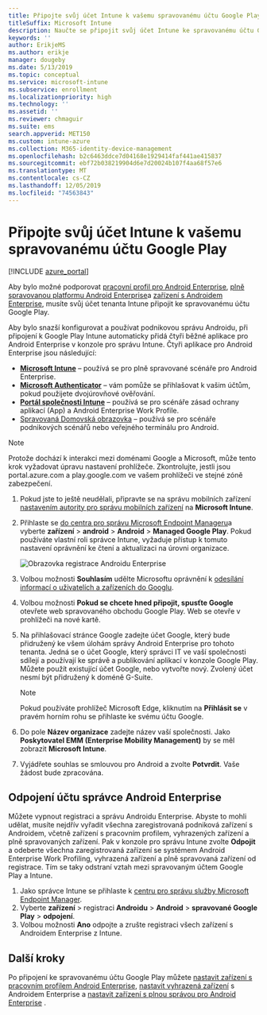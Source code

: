 ```yaml
---
title: Připojte svůj účet Intune k vašemu spravovanému účtu Google Play.
titleSuffix: Microsoft Intune
description: Naučte se připojit svůj účet Intune ke spravovanému účtu Google Play.
keywords: ''
author: ErikjeMS
ms.author: erikje
manager: dougeby
ms.date: 5/13/2019
ms.topic: conceptual
ms.service: microsoft-intune
ms.subservice: enrollment
ms.localizationpriority: high
ms.technology: ''
ms.assetid: ''
ms.reviewer: chmaguir
ms.suite: ems
search.appverid: MET150
ms.custom: intune-azure
ms.collection: M365-identity-device-management
ms.openlocfilehash: b2c6463ddce7d04168e1929414faf441ae415837
ms.sourcegitcommit: ebf72b038219904d6e7d20024b107f4aa68f57e6
ms.translationtype: MT
ms.contentlocale: cs-CZ
ms.lasthandoff: 12/05/2019
ms.locfileid: "74563843"
---
```

# <a name="connect-your-intune-account-to-your-managed-google-play-account"></a>Připojte svůj účet Intune k vašemu spravovanému účtu Google Play

[!INCLUDE [azure_portal](../includes/azure_portal.md)]

Aby bylo možné podporovat [pracovní profil pro Android Enterprise](android-work-profile-enroll.md), [plně spravovanou platformu Android Enterprise](android-fully-managed-enroll.md)a [zařízení s Androidem Enterprise](android-kiosk-enroll.md), musíte svůj účet tenanta Intune připojit ke spravovanému účtu Google Play.  

Aby bylo snazší konfigurovat a používat podnikovou správu Androidu, při připojení k Google Play Intune automaticky přidá čtyři běžné aplikace pro Android Enterprise v konzole pro správu Intune. Čtyři aplikace pro Android Enterprise jsou následující:

- **[Microsoft Intune](https://play.google.com/store/apps/details?id=com.microsoft.intune)** – používá se pro plně spravované scénáře pro Android Enterprise.
- **[Microsoft Authenticator](https://play.google.com/store/apps/details?id=com.azure.authenticator)** – vám pomůže se přihlašovat k vašim účtům, pokud použijete dvojúrovňové ověřování.
- **[Portál společnosti Intune](https://play.google.com/store/apps/details?id=com.microsoft.windowsintune.companyportal)** – používá se pro scénáře zásad ochrany aplikací (App) a Android Enterprise Work Profile.
- [Spravovaná Domovská obrazovka](https://play.google.com/store/apps/details?id=com.microsoft.launcher.enterprise) – používá se pro scénáře podnikových scénářů nebo veřejného terminálu pro Android.

> [!NOTE]
> Protože dochází k interakci mezi doménami Google a Microsoft, může tento krok vyžadovat úpravu nastavení prohlížeče.  Zkontrolujte, jestli jsou portal.azure.com a play.google.com ve vašem prohlížeči ve stejné zóně zabezpečení.

1. Pokud jste to ještě neudělali, připravte se na správu mobilních zařízení [nastavením autority pro správu mobilních zařízení](../fundamentals/mdm-authority-set.md) na **Microsoft Intune**.
2. Přihlaste se [do centra pro správu Microsoft Endpoint Manageru](https://go.microsoft.com/fwlink/?linkid=2109431)a vyberte **zařízení** > **android** > **Android** > **Managed Google Play**.  Pokud používáte vlastní roli správce Intune, vyžaduje přístup k tomuto nastavení oprávnění ke čtení a aktualizaci na úrovni organizace.
   
   ![Obrazovka registrace Androidu Enterprise](./media/connect-intune-android-enterprise/android-work-bind.png)

3. Volbou možnosti **Souhlasím** udělte Microsoftu oprávnění k [odesílání informací o uživatelích a zařízeních do Googlu](../protect/data-intune-sends-to-google.md). 
   
4. Volbou možnosti **Pokud se chcete hned připojit, spusťte Google** otevřete web spravovaného obchodu Google Play. Web se otevře v prohlížeči na nové kartě.
  
5. Na přihlašovací stránce Google zadejte účet Google, který bude přidružený ke všem úlohám správy Android Enterprise pro tohoto tenanta. Jedná se o účet Google, který správci IT ve vaší společnosti sdílejí a používají ke správě a publikování aplikací v konzole Google Play. Můžete použít existující účet Google, nebo vytvořte nový. Zvolený účet nesmí být přidružený k doméně G-Suite.
    
    > [!Note]
    > Pokud používáte prohlížeč Microsoft Edge, kliknutím na **Přihlásit se** v pravém horním rohu se přihlaste ke svému účtu Google.

6. Do pole **Název organizace** zadejte název vaší společnosti. Jako **Poskytovatel EMM (Enterprise Mobility Management)** by se měl zobrazit **Microsoft Intune**.

7. Vyjádřete souhlas se smlouvou pro Android a zvolte **Potvrdit**. Vaše žádost bude zpracována.

## <a name="disconnect-your-android-enterprise-administrative-account"></a>Odpojení účtu správce Android Enterprise

Můžete vypnout registraci a správu Androidu Enterprise. Abyste to mohli udělat, musíte nejdřív vyřadit všechna zaregistrovaná podniková zařízení s Androidem, včetně zařízení s pracovním profilem, vyhrazených zařízení a plně spravovaných zařízení. Pak v konzole pro správu Intune zvolte **Odpojit** a odeberte všechna zaregistrovaná zařízení se systémem Android Enterprise Work Profiling, vyhrazená zařízení a plně spravovaná zařízení od registrace. Tím se taky odstraní vztah mezi spravovaným účtem Google Play a Intune.

1. Jako správce Intune se přihlaste k [centru pro správu služby Microsoft Endpoint Manager](https://go.microsoft.com/fwlink/?linkid=2109431).
2. Vyberte **zařízení** > registraci **Androidu** > **Android** > **spravované Google Play** > **odpojení**.
3. Volbou možnosti **Ano** odpojte a zrušte registraci všech zařízení s Androidem Enterprise z Intune.

## <a name="next-steps"></a>Další kroky

Po připojení ke spravovanému účtu Google Play můžete [nastavit zařízení s pracovním profilem Android Enterprise](android-work-profile-enroll.md), [nastavit vyhrazená zařízení](android-kiosk-enroll.md) s Androidem Enterprise a [nastavit zařízení s plnou správou pro Android Enterprise](android-kiosk-enroll.md) .
